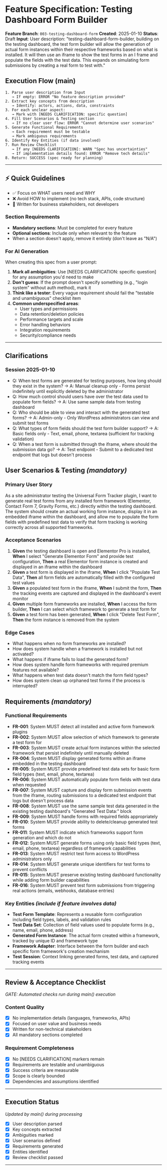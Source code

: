 # Feature Specification: Testing Dashboard Form Builder

**Feature Branch**: `003-testing-dashboard-form`
**Created**: 2025-01-10
**Status**: Draft
**Input**: User description: "testing-dashboard-form-builder, building on the testing dashboard, the test form builder will allow the generation of actual form instances within their respective frameworks based on what is installed. It will then use an iframe to show the test forms in an I frame and populate the fields with the test data. This expands on simulating form submissions by creating a real form to test with."

## Execution Flow (main)
```
1. Parse user description from Input
   → If empty: ERROR "No feature description provided"
2. Extract key concepts from description
   → Identify: actors, actions, data, constraints
3. For each unclear aspect:
   → Mark with [NEEDS CLARIFICATION: specific question]
4. Fill User Scenarios & Testing section
   → If no clear user flow: ERROR "Cannot determine user scenarios"
5. Generate Functional Requirements
   → Each requirement must be testable
   → Mark ambiguous requirements
6. Identify Key Entities (if data involved)
7. Run Review Checklist
   → If any [NEEDS CLARIFICATION]: WARN "Spec has uncertainties"
   → If implementation details found: ERROR "Remove tech details"
8. Return: SUCCESS (spec ready for planning)
```

---

## ⚡ Quick Guidelines
- ✅ Focus on WHAT users need and WHY
- ❌ Avoid HOW to implement (no tech stack, APIs, code structure)
- 👥 Written for business stakeholders, not developers

### Section Requirements
- **Mandatory sections**: Must be completed for every feature
- **Optional sections**: Include only when relevant to the feature
- When a section doesn't apply, remove it entirely (don't leave as "N/A")

### For AI Generation
When creating this spec from a user prompt:
1. **Mark all ambiguities**: Use [NEEDS CLARIFICATION: specific question] for any assumption you'd need to make
2. **Don't guess**: If the prompt doesn't specify something (e.g., "login system" without auth method), mark it
3. **Think like a tester**: Every vague requirement should fail the "testable and unambiguous" checklist item
4. **Common underspecified areas**:
   - User types and permissions
   - Data retention/deletion policies
   - Performance targets and scale
   - Error handling behaviors
   - Integration requirements
   - Security/compliance needs

---

## Clarifications

### Session 2025-01-10
- Q: When test forms are generated for testing purposes, how long should they exist in the system? → A: Manual cleanup only - Forms persist indefinitely until explicitly deleted by the administrator
- Q: How much control should users have over the test data used to populate form fields? → A: Use same sample data from testing dashboard
- Q: Who should be able to view and interact with the generated test forms? → A: Admin-only - Only WordPress administrators can view and submit test forms
- Q: What types of form fields should the test form builder support? → A: Basic fields only - Text, email, phone, textarea (sufficient for tracking validation)
- Q: When a test form is submitted through the iframe, where should the submission data go? → A: Test endpoint - Submit to a dedicated test endpoint that logs but doesn't process

## User Scenarios & Testing *(mandatory)*

### Primary User Story
As a site administrator testing the Universal Form Tracker plugin, I want to generate real test forms from any installed form framework (Elementor, Contact Form 7, Gravity Forms, etc.) directly within the testing dashboard. The system should create an actual working form instance, display it in an embedded iframe within the dashboard, and allow me to populate the form fields with predefined test data to verify that form tracking is working correctly across all supported frameworks.

### Acceptance Scenarios
1. **Given** the testing dashboard is open and Elementor Pro is installed, **When** I select "Generate Elementor Form" and provide test configuration, **Then** a real Elementor form instance is created and displayed in an iframe within the dashboard
2. **Given** a test form is displayed in the iframe, **When** I click "Populate Test Data", **Then** all form fields are automatically filled with the configured test values
3. **Given** a populated test form in the iframe, **When** I submit the form, **Then** the tracking events are captured and displayed in the dashboard's event monitor
4. **Given** multiple form frameworks are installed, **When** I access the form builder, **Then** I can select which framework to generate a test form for
5. **Given** a test form has been generated, **When** I click "Delete Test Form", **Then** the form instance is removed from the system

### Edge Cases
- What happens when no form frameworks are installed?
- How does system handle when a framework is installed but not activated?
- What happens if iframe fails to load the generated form?
- How does system handle form frameworks with required premium features not available?
- What happens when test data doesn't match the form field types?
- How does system clean up orphaned test forms if the process is interrupted?

## Requirements *(mandatory)*

### Functional Requirements
- **FR-001**: System MUST detect all installed and active form framework plugins
- **FR-002**: System MUST allow selection of which framework to generate a test form for
- **FR-003**: System MUST create actual form instances within the selected framework that persist indefinitely until manually deleted
- **FR-004**: System MUST display generated forms within an iframe embedded in the testing dashboard
- **FR-005**: System MUST provide predefined test data sets for basic form field types (text, email, phone, textarea)
- **FR-006**: System MUST automatically populate form fields with test data when requested
- **FR-007**: System MUST capture and display form submission events from the iframe, routing submissions to a dedicated test endpoint that logs but doesn't process data
- **FR-008**: System MUST use the same sample test data generated in the existing testing dashboard's "Generated Test Data:" block
- **FR-009**: System MUST handle forms with required fields appropriately
- **FR-010**: System MUST provide ability to delete/cleanup generated test forms
- **FR-011**: System MUST indicate which frameworks support form generation and which do not
- **FR-012**: System MUST generate forms using only basic field types (text, email, phone, textarea) regardless of framework capabilities
- **FR-013**: System MUST restrict test form access to WordPress administrators only
- **FR-014**: System MUST generate unique identifiers for test forms to prevent conflicts
- **FR-015**: System MUST preserve existing testing dashboard functionality while adding form builder capabilities
- **FR-016**: System MUST prevent test form submissions from triggering real actions (emails, webhooks, database entries)

### Key Entities *(include if feature involves data)*
- **Test Form Template**: Represents a reusable form configuration including field types, labels, and validation rules
- **Test Data Set**: Collection of field values used to populate forms (e.g., name, email, phone, address)
- **Generated Form Instance**: The actual form created within a framework, tracked by unique ID and framework type
- **Framework Adapter**: Interface between the form builder and each specific form framework's creation mechanism
- **Test Session**: Context linking generated forms, test data, and captured tracking events

---

## Review & Acceptance Checklist
*GATE: Automated checks run during main() execution*

### Content Quality
- [x] No implementation details (languages, frameworks, APIs)
- [x] Focused on user value and business needs
- [x] Written for non-technical stakeholders
- [x] All mandatory sections completed

### Requirement Completeness
- [x] No [NEEDS CLARIFICATION] markers remain
- [x] Requirements are testable and unambiguous
- [x] Success criteria are measurable
- [x] Scope is clearly bounded
- [x] Dependencies and assumptions identified

---

## Execution Status
*Updated by main() during processing*

- [x] User description parsed
- [x] Key concepts extracted
- [x] Ambiguities marked
- [x] User scenarios defined
- [x] Requirements generated
- [x] Entities identified
- [x] Review checklist passed

---